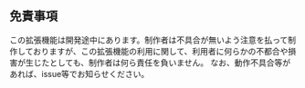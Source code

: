 ## 免責事項
この拡張機能は開発途中にあります。制作者は不具合が無いよう注意を払って制作しておりますが、この拡張機能の利用に関して、利用者に何らかの不都合や損害が生じたとしても、制作者は何ら責任を負いません。
なお、動作不具合等があれば、issue等でお知らせください。
